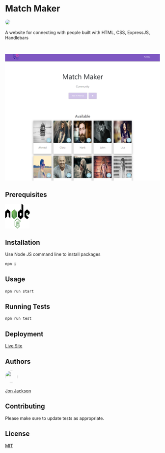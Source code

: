 # Match Maker
  
  <img style="border-radius: 20px;" src="https://img.shields.io/static/v1?label=LICENSE&message=MIT&color=BLUE&style=for-the-badge">

<br>

A website for connecting with people built with HTML, CSS, ExpressJS, Handlebars

<br>

![MatchMaker](images/MatchMaker.PNG)

## Prerequisites

<a href="https://nodejs.org/en/"><img width=80 height=80 src="./images/logo.svg"></a>

## Installation

Use Node JS command line to install packages

```bash
npm i
```

## Usage

```bash
npm run start
```

## Running Tests

```bash
npm run test
```

## Deployment

[Live Site](https://my-match-maker.herokuapp.com/)

## Authors

<img width=40 height=40 style="border-radius: 50%;" src="https://avatars1.githubusercontent.com/u/36890724?v=4">

[Jon Jackson](http://github.com/ocskier)

## Contributing
Please make sure to update tests as appropriate.

## License

[MIT](LICENSE)
